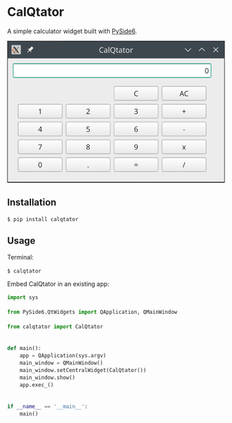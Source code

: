 # CalQtator
A simple calculator widget built with [PySide6](https://wiki.qt.io/Qt_for_Python).

![](https://raw.githubusercontent.com/chrisimcevoy/calqtator/main/calqtator.png)

## Installation

`$ pip install calqtator`

## Usage

Terminal:

`$ calqtator`

Embed CalQtator in an existing app:

```python
import sys

from PySide6.QtWidgets import QApplication, QMainWindow

from calqtator import CalQtator


def main():
    app = QApplication(sys.argv)
    main_window = QMainWindow()
    main_window.setCentralWidget(CalQtator())
    main_window.show()
    app.exec_()


if __name__ == '__main__':
    main()
```
